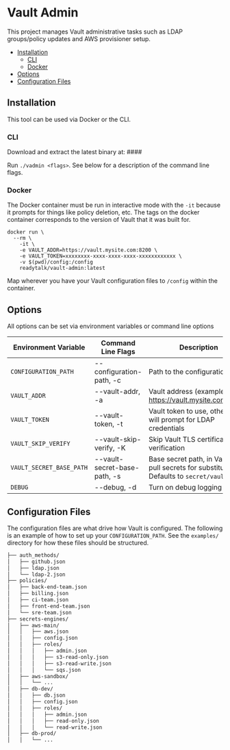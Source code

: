 # Vault Admin

This project manages Vault administrative tasks such as LDAP groups/policy updates and AWS provisioner setup.

<!-- TOC depthFrom:2 depthTo:6 withLinks:1 updateOnSave:1 orderedList:0 -->

- [Installation](#installation)
	- [CLI](#cli)
	- [Docker](#docker)
- [Options](#options)
- [Configuration Files](#configuration-files)

<!-- /TOC -->

## Installation

This tool can be used via Docker or the CLI.

### CLI
Download and extract the latest binary at: ####

Run `./vadmin <flags>`.  See below for a description of the command line flags.

### Docker
The Docker container must be run in interactive mode with the `-it` because it prompts for things like policy deletion, etc.  The tags on the docker container corresponds to the version of Vault that it was built for.

```
docker run \
  --rm \
	-it \
	-e VAULT_ADDR=https://vault.mysite.com:8200 \
	-e VAULT_TOKEN=xxxxxxxx-xxxx-xxxx-xxxx-xxxxxxxxxxxx \
	-v $(pwd)/config:/config
	readytalk/vault-admin:latest
```

Map wherever you have your Vault configuration files to `/config` within the container.

## Options
All options can be set via environment variables or command line options

| Environment Variable               | Command Line Flags | Description                           |
| ----------------------- | ----------------------------------    | ---------------------------------------------------------- |
| `CONFIGURATION_PATH` | --configuration-path, -c | Path to the configuration files |
| `VAULT_ADDR` | --vault-addr, -a | Vault address (example: https://vault.mysite.com:8200) |
| `VAULT_TOKEN` | --vault-token, -t | Vault token to use, otherwise will prompt for LDAP credentials |
| `VAULT_SKIP_VERIFY` | --vault-skip-verify, -K | Skip Vault TLS certificate verification |
| `VAULT_SECRET_BASE_PATH`  | --vault-secret-base-path, -s | Base secret path, in Vault, to pull secrets for substitution. Defaults to `secret/vault-admin` |
| `DEBUG`  | --debug, -d | Turn on debug logging |


## Configuration Files
The configuration files are what drive how Vault is configured.  The following is an example of how to set up your `CONFIGURATION_PATH`.  See the `examples/` directory for how these files should be structured.

```bash
├── auth_methods/
│   ├── github.json
│   ├── ldap.json
│   └── ldap-2.json
├── policies/
│   ├── back-end-team.json
│   ├── billing.json
│   ├── ci-team.json
│   ├── front-end-team.json
│   └── sre-team.json
├── secrets-engines/
│   ├── aws-main/
│   │   ├── aws.json
│   │   ├── config.json
│   │   ├── roles/
│   │   │   ├── admin.json
│   │   │   ├── s3-read-only.json
│   │   │   ├── s3-read-write.json
│   │   │   └── sqs.json
│   ├── aws-sandbox/
│   │   └── ...
│   ├── db-dev/
│   │   ├── db.json
│   │   ├── config.json
│   │   ├── roles/
│   │   │   ├── admin.json
│   │   │   ├── read-only.json
│   │   │   └── read-write.json
│   ├── db-prod/
│   │   └── ...
```
